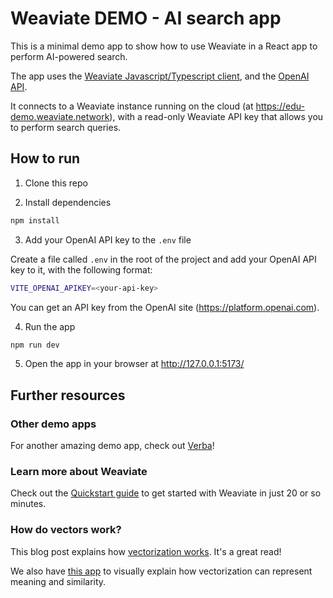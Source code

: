 # Weaviate DEMO - AI search app

This is a minimal demo app to show how to use Weaviate in a React app to perform AI-powered search.

The app uses the [Weaviate Javascript/Typescript client](https://www.npmjs.com/package/weaviate-ts-client), and the [OpenAI API](https://beta.openai.com/).

It connects to a Weaviate instance running on the cloud (at https://edu-demo.weaviate.network), with a read-only Weaviate API key that allows you to perform search queries.

## How to run

1. Clone this repo

2. Install dependencies

```bash
npm install
```

3.  Add your OpenAI API key to the `.env` file

Create a file called `.env` in the root of the project and add your OpenAI API key to it, with the following format:

```bash
VITE_OPENAI_APIKEY=<your-api-key>
```

You can get an API key from the OpenAI site (https://platform.openai.com).

4. Run the app

```bash
npm run dev
```

5. Open the app in your browser at http://127.0.0.1:5173/

## Further resources

### Other demo apps

For another amazing demo app, check out [Verba](https://github.com/weaviate/Verba)!

### Learn more about Weaviate

Check out the [Quickstart guide](https://weaviate.io/developers/weaviate/quickstart) to get started with Weaviate in just 20 or so minutes.

### How do vectors work?

This blog post explains how [vectorization works](https://weaviate.io/blog/vector-embeddings-explained). It's a great read!

We also have [this app](https://huggingface.co/spaces/jphwang/colorful_vectors) to visually explain how vectorization can represent meaning and similarity.

